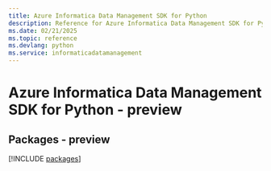 ```yaml
---
title: Azure Informatica Data Management SDK for Python
description: Reference for Azure Informatica Data Management SDK for Python
ms.date: 02/21/2025
ms.topic: reference
ms.devlang: python
ms.service: informaticadatamanagement
---
```

# Azure Informatica Data Management SDK for Python - preview
## Packages - preview
[!INCLUDE [packages](informatica-data-management-index.md)]